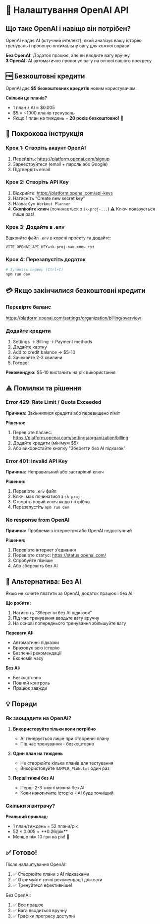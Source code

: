 # 🤖 Налаштування OpenAI API

## Що таке OpenAI і навіщо він потрібен?

OpenAI надає AI (штучний інтелект), який аналізує вашу історію тренувань і пропонує оптимальну вагу для кожної вправи.

**Без OpenAI:** Додаток працює, але ви вводите вагу вручну  
**З OpenAI:** AI автоматично пропонує вагу на основі вашого прогресу

## 🆓 Безкоштовні кредити

OpenAI дає **$5 безкоштовних кредитів** новим користувачам.

**Скільки це планів?**
- 1 план з AI ≈ $0.005
- $5 = ~1000 планів тренувань
- Якщо 1 план на тиждень = **20 років безкоштовно!** 🎉

## 📝 Покрокова інструкція

### Крок 1: Створіть акаунт OpenAI

1. Перейдіть: https://platform.openai.com/signup
2. Зареєструйтеся (email + пароль або Google)
3. Підтвердіть email

### Крок 2: Створіть API Key

1. Відкрийте: https://platform.openai.com/api-keys
2. Натисніть "Create new secret key"
3. Назва: `Gym Workout Planner`
4. **Скопіюйте ключ** (починається з `sk-proj-...`)
   ⚠️ Ключ показується лише раз!

### Крок 3: Додайте в .env

Відкрийте файл `.env` в корені проекту та додайте:

```
VITE_OPENAI_API_KEY=sk-proj-ваш_ключ_тут
```

### Крок 4: Перезапустіть додаток

```bash
# Зупиніть сервер (Ctrl+C)
npm run dev
```

## 💳 Якщо закінчилися безкоштовні кредити

### Перевірте баланс

https://platform.openai.com/settings/organization/billing/overview

### Додайте кредити

1. Settings → Billing → Payment methods
2. Додайте картку
3. Add to credit balance → $5-10
4. Зачекайте 2-3 хвилини
5. Готово!

**Рекомендую:** $5-10 вистачить на рік використання

## ⚠️ Помилки та рішення

### Error 429: Rate Limit / Quota Exceeded

**Причина:** Закінчилися кредити або перевищено ліміт

**Рішення:**
1. Перевірте баланс: https://platform.openai.com/settings/organization/billing
2. Додайте кредити (мінімум $5)
3. Або використайте кнопку "Зберегти без AI підказок"

### Error 401: Invalid API Key

**Причина:** Неправильний або застарілий ключ

**Рішення:**
1. Перевірте `.env` файл
2. Ключ має починатися з `sk-proj-`
3. Створіть новий ключ якщо потрібно
4. Перезапустіть `npm run dev`

### No response from OpenAI

**Причина:** Проблеми з інтернетом або OpenAI недоступний

**Рішення:**
1. Перевірте інтернет з'єднання
2. Перевірте статус: https://status.openai.com/
3. Спробуйте пізніше
4. Або збережіть без AI

## 🎯 Альтернатива: Без AI

Якщо не хочете платити за OpenAI, додаток працює і без AI!

**Що робити:**
1. Натисніть "Зберегти без AI підказок"
2. Під час тренування вводьте вагу вручну
3. На основі попереднього тренування збільшуйте вагу

**Переваги AI:**
- Автоматичні підказки
- Враховує всю історію
- Безпечні рекомендації
- Економія часу

**Без AI:**
- Безкоштовно
- Повний контроль
- Працює завжди

## 💡 Поради

### Як заощадити на OpenAI?

1. **Використовуйте тільки коли потрібно**
   - AI генерується лише при створенні плану
   - Під час тренування - безкоштовно

2. **Один план на тиждень**
   - Не створюйте кілька планів для тестування
   - Використовуйте `SAMPLE_PLAN.txt` один раз

3. **Перші тижні без AI**
   - Перші 2-3 тижні можна без AI
   - Коли накопичите історію - AI буде точніший

### Скільки я витрачу?

**Реальний приклад:**
- 1 план/тиждень = 52 плани/рік
- 52 × $0.005 = **$0.26/рік**
- Менше ніж 10 грн на рік! 🎉

## ✅ Готово!

Після налаштування OpenAI:
1. ✅ Створюйте плани з AI підказками
2. ✅ Отримуйте точні рекомендації для ваги
3. ✅ Тренуйтеся ефективніше!

Без OpenAI:
1. ✅ Все працює
2. ✅ Вага вводиться вручну
3. ✅ Графіки прогресу доступні


